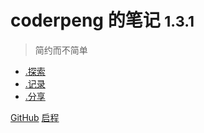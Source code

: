# coderpeng 的笔记 <small>1.3.1</small>

> 简约而不简单

- [.探索](/AI/index)
- [.记录](/log)
- [.分享](/AI/index)

[GitHub](https://github.com/pengpen1)
[启程](#site-title)

<!-- # <span class="cyber-title">coderpeng 的笔记</span> <sup class="version-pill">v1.2</sup> -->


<!-- <div class="cyber-grid">
  <div class="cyber-card" data-glitch="AI">
    <h3>🧠 智能探索</h3>
    <p>机器学习 · 深度学习 · 模式识别</p>
    <div class="neon-border"></div>
  </div>

  <div class="cyber-card" data-glitch="VIS">
    <h3>📊 数据之眼</h3>
    <p>三维可视化 · 实时渲染 · 交互叙事</p>
    <div class="neon-border"></div>
  </div>

  <div class="cyber-card" data-glitch="SHARE">
    <h3>🚀 知识传递</h3>
    <p>技术沉淀 · 开源共享 · 协同创新</p>
    <div class="neon-border"></div>
  </div>
</div> -->

<!-- <style>
:root {
  --neon-primary: #42b983; /* AI主题绿 */
  --neon-secondary: #4facfe; /* 数据蓝 */
  --cyber-gradient: linear-gradient(135deg, 
    var(--neon-primary), 
    var(--neon-secondary)
  );
}

/* 故障字效标题 */
.cyber-title {
  background: var(--cyber-gradient);
  -webkit-background-clip: text;
  -webkit-text-fill-color: transparent;
  position: relative;
  animation: text-glitch 1.5s infinite;
}

/* 赛博网格布局 */
.cyber-grid {
  display: grid;
  grid-template-columns: repeat(auto-fit, minmax(280px, 1fr));
  gap: 2rem;
  margin: 3rem 0;
}

/* 数据卡片 */
.cyber-card {
  padding: 2rem;
  border-radius: 8px;
  position: relative;
  overflow: hidden;
  transition: transform 0.3s;
}

.cyber-card:hover {
  transform: translateY(-10px);
}

.neon-border {
  position: absolute;
  inset: 0;
  border: 2px solid var(--neon-primary);
  border-radius: 8px;
  clip-path: polygon(0 0, 100% 0, 100% 70%, 90% 100%, 0 100%);
  animation: border-pulse 2s infinite;
}

/* 关键帧动画 */
@keyframes text-glitch {
  0% { text-shadow: 3px 0 var(--neon-primary); }
  50% { text-shadow: 0px 0 var(--neon-secondary); }
  100% { text-shadow: 3px 0 var(--neon-primary); }
}

@keyframes border-pulse {
  0%, 100% { opacity: 0.8; }
  50% { opacity: 0.2; }
}

@keyframes binary-flow {
  from { transform: translateY(-100%); }
  to { transform: translateY(100%); }
}

/* 响应式优化 */
@media (max-width: 768px) {
  .cyber-grid {
    grid-template-columns: 1fr;
  }

  .cyber-card {
    padding: 1.5rem;
  }
}
</style> -->
